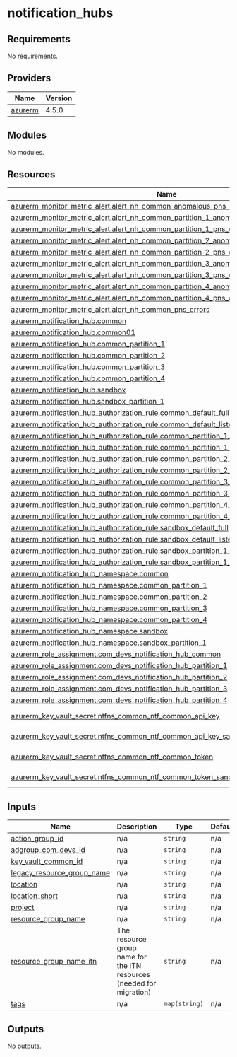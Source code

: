 # notification_hubs

<!-- BEGIN_TF_DOCS -->
## Requirements

No requirements.

## Providers

| Name | Version |
|------|---------|
| <a name="provider_azurerm"></a> [azurerm](#provider\_azurerm) | 4.5.0 |

## Modules

No modules.

## Resources

| Name | Type |
|------|------|
| [azurerm_monitor_metric_alert.alert_nh_common_anomalous_pns_success_volume](https://registry.terraform.io/providers/hashicorp/azurerm/latest/docs/resources/monitor_metric_alert) | resource |
| [azurerm_monitor_metric_alert.alert_nh_common_partition_1_anomalous_pns_success_volume](https://registry.terraform.io/providers/hashicorp/azurerm/latest/docs/resources/monitor_metric_alert) | resource |
| [azurerm_monitor_metric_alert.alert_nh_common_partition_1_pns_errors](https://registry.terraform.io/providers/hashicorp/azurerm/latest/docs/resources/monitor_metric_alert) | resource |
| [azurerm_monitor_metric_alert.alert_nh_common_partition_2_anomalous_pns_success_volume](https://registry.terraform.io/providers/hashicorp/azurerm/latest/docs/resources/monitor_metric_alert) | resource |
| [azurerm_monitor_metric_alert.alert_nh_common_partition_2_pns_errors](https://registry.terraform.io/providers/hashicorp/azurerm/latest/docs/resources/monitor_metric_alert) | resource |
| [azurerm_monitor_metric_alert.alert_nh_common_partition_3_anomalous_pns_success_volume](https://registry.terraform.io/providers/hashicorp/azurerm/latest/docs/resources/monitor_metric_alert) | resource |
| [azurerm_monitor_metric_alert.alert_nh_common_partition_3_pns_errors](https://registry.terraform.io/providers/hashicorp/azurerm/latest/docs/resources/monitor_metric_alert) | resource |
| [azurerm_monitor_metric_alert.alert_nh_common_partition_4_anomalous_pns_success_volume](https://registry.terraform.io/providers/hashicorp/azurerm/latest/docs/resources/monitor_metric_alert) | resource |
| [azurerm_monitor_metric_alert.alert_nh_common_partition_4_pns_errors](https://registry.terraform.io/providers/hashicorp/azurerm/latest/docs/resources/monitor_metric_alert) | resource |
| [azurerm_monitor_metric_alert.alert_nh_common_pns_errors](https://registry.terraform.io/providers/hashicorp/azurerm/latest/docs/resources/monitor_metric_alert) | resource |
| [azurerm_notification_hub.common](https://registry.terraform.io/providers/hashicorp/azurerm/latest/docs/resources/notification_hub) | resource |
| [azurerm_notification_hub.common01](https://registry.terraform.io/providers/hashicorp/azurerm/latest/docs/resources/notification_hub) | resource |
| [azurerm_notification_hub.common_partition_1](https://registry.terraform.io/providers/hashicorp/azurerm/latest/docs/resources/notification_hub) | resource |
| [azurerm_notification_hub.common_partition_2](https://registry.terraform.io/providers/hashicorp/azurerm/latest/docs/resources/notification_hub) | resource |
| [azurerm_notification_hub.common_partition_3](https://registry.terraform.io/providers/hashicorp/azurerm/latest/docs/resources/notification_hub) | resource |
| [azurerm_notification_hub.common_partition_4](https://registry.terraform.io/providers/hashicorp/azurerm/latest/docs/resources/notification_hub) | resource |
| [azurerm_notification_hub.sandbox](https://registry.terraform.io/providers/hashicorp/azurerm/latest/docs/resources/notification_hub) | resource |
| [azurerm_notification_hub.sandbox_partition_1](https://registry.terraform.io/providers/hashicorp/azurerm/latest/docs/resources/notification_hub) | resource |
| [azurerm_notification_hub_authorization_rule.common_default_full](https://registry.terraform.io/providers/hashicorp/azurerm/latest/docs/resources/notification_hub_authorization_rule) | resource |
| [azurerm_notification_hub_authorization_rule.common_default_listen](https://registry.terraform.io/providers/hashicorp/azurerm/latest/docs/resources/notification_hub_authorization_rule) | resource |
| [azurerm_notification_hub_authorization_rule.common_partition_1_default_full](https://registry.terraform.io/providers/hashicorp/azurerm/latest/docs/resources/notification_hub_authorization_rule) | resource |
| [azurerm_notification_hub_authorization_rule.common_partition_1_default_listen](https://registry.terraform.io/providers/hashicorp/azurerm/latest/docs/resources/notification_hub_authorization_rule) | resource |
| [azurerm_notification_hub_authorization_rule.common_partition_2_default_full](https://registry.terraform.io/providers/hashicorp/azurerm/latest/docs/resources/notification_hub_authorization_rule) | resource |
| [azurerm_notification_hub_authorization_rule.common_partition_2_default_listen](https://registry.terraform.io/providers/hashicorp/azurerm/latest/docs/resources/notification_hub_authorization_rule) | resource |
| [azurerm_notification_hub_authorization_rule.common_partition_3_default_full](https://registry.terraform.io/providers/hashicorp/azurerm/latest/docs/resources/notification_hub_authorization_rule) | resource |
| [azurerm_notification_hub_authorization_rule.common_partition_3_default_listen](https://registry.terraform.io/providers/hashicorp/azurerm/latest/docs/resources/notification_hub_authorization_rule) | resource |
| [azurerm_notification_hub_authorization_rule.common_partition_4_default_full](https://registry.terraform.io/providers/hashicorp/azurerm/latest/docs/resources/notification_hub_authorization_rule) | resource |
| [azurerm_notification_hub_authorization_rule.common_partition_4_default_listen](https://registry.terraform.io/providers/hashicorp/azurerm/latest/docs/resources/notification_hub_authorization_rule) | resource |
| [azurerm_notification_hub_authorization_rule.sandbox_default_full](https://registry.terraform.io/providers/hashicorp/azurerm/latest/docs/resources/notification_hub_authorization_rule) | resource |
| [azurerm_notification_hub_authorization_rule.sandbox_default_listen](https://registry.terraform.io/providers/hashicorp/azurerm/latest/docs/resources/notification_hub_authorization_rule) | resource |
| [azurerm_notification_hub_authorization_rule.sandbox_partition_1_default_full](https://registry.terraform.io/providers/hashicorp/azurerm/latest/docs/resources/notification_hub_authorization_rule) | resource |
| [azurerm_notification_hub_authorization_rule.sandbox_partition_1_default_listen](https://registry.terraform.io/providers/hashicorp/azurerm/latest/docs/resources/notification_hub_authorization_rule) | resource |
| [azurerm_notification_hub_namespace.common](https://registry.terraform.io/providers/hashicorp/azurerm/latest/docs/resources/notification_hub_namespace) | resource |
| [azurerm_notification_hub_namespace.common_partition_1](https://registry.terraform.io/providers/hashicorp/azurerm/latest/docs/resources/notification_hub_namespace) | resource |
| [azurerm_notification_hub_namespace.common_partition_2](https://registry.terraform.io/providers/hashicorp/azurerm/latest/docs/resources/notification_hub_namespace) | resource |
| [azurerm_notification_hub_namespace.common_partition_3](https://registry.terraform.io/providers/hashicorp/azurerm/latest/docs/resources/notification_hub_namespace) | resource |
| [azurerm_notification_hub_namespace.common_partition_4](https://registry.terraform.io/providers/hashicorp/azurerm/latest/docs/resources/notification_hub_namespace) | resource |
| [azurerm_notification_hub_namespace.sandbox](https://registry.terraform.io/providers/hashicorp/azurerm/latest/docs/resources/notification_hub_namespace) | resource |
| [azurerm_notification_hub_namespace.sandbox_partition_1](https://registry.terraform.io/providers/hashicorp/azurerm/latest/docs/resources/notification_hub_namespace) | resource |
| [azurerm_role_assignment.com_devs_notification_hub_common](https://registry.terraform.io/providers/hashicorp/azurerm/latest/docs/resources/role_assignment) | resource |
| [azurerm_role_assignment.com_devs_notification_hub_partition_1](https://registry.terraform.io/providers/hashicorp/azurerm/latest/docs/resources/role_assignment) | resource |
| [azurerm_role_assignment.com_devs_notification_hub_partition_2](https://registry.terraform.io/providers/hashicorp/azurerm/latest/docs/resources/role_assignment) | resource |
| [azurerm_role_assignment.com_devs_notification_hub_partition_3](https://registry.terraform.io/providers/hashicorp/azurerm/latest/docs/resources/role_assignment) | resource |
| [azurerm_role_assignment.com_devs_notification_hub_partition_4](https://registry.terraform.io/providers/hashicorp/azurerm/latest/docs/resources/role_assignment) | resource |
| [azurerm_key_vault_secret.ntfns_common_ntf_common_api_key](https://registry.terraform.io/providers/hashicorp/azurerm/latest/docs/data-sources/key_vault_secret) | data source |
| [azurerm_key_vault_secret.ntfns_common_ntf_common_api_key_sandbox](https://registry.terraform.io/providers/hashicorp/azurerm/latest/docs/data-sources/key_vault_secret) | data source |
| [azurerm_key_vault_secret.ntfns_common_ntf_common_token](https://registry.terraform.io/providers/hashicorp/azurerm/latest/docs/data-sources/key_vault_secret) | data source |
| [azurerm_key_vault_secret.ntfns_common_ntf_common_token_sandbox](https://registry.terraform.io/providers/hashicorp/azurerm/latest/docs/data-sources/key_vault_secret) | data source |

## Inputs

| Name | Description | Type | Default | Required |
|------|-------------|------|---------|:--------:|
| <a name="input_action_group_id"></a> [action\_group\_id](#input\_action\_group\_id) | n/a | `string` | n/a | yes |
| <a name="input_adgroup_com_devs_id"></a> [adgroup\_com\_devs\_id](#input\_adgroup\_com\_devs\_id) | n/a | `string` | n/a | yes |
| <a name="input_key_vault_common_id"></a> [key\_vault\_common\_id](#input\_key\_vault\_common\_id) | n/a | `string` | n/a | yes |
| <a name="input_legacy_resource_group_name"></a> [legacy\_resource\_group\_name](#input\_legacy\_resource\_group\_name) | n/a | `string` | n/a | yes |
| <a name="input_location"></a> [location](#input\_location) | n/a | `string` | n/a | yes |
| <a name="input_location_short"></a> [location\_short](#input\_location\_short) | n/a | `string` | n/a | yes |
| <a name="input_project"></a> [project](#input\_project) | n/a | `string` | n/a | yes |
| <a name="input_resource_group_name"></a> [resource\_group\_name](#input\_resource\_group\_name) | n/a | `string` | n/a | yes |
| <a name="input_resource_group_name_itn"></a> [resource\_group\_name\_itn](#input\_resource\_group\_name\_itn) | The resource group name for the ITN resources (needed for migration) | `string` | n/a | yes |
| <a name="input_tags"></a> [tags](#input\_tags) | n/a | `map(string)` | n/a | yes |

## Outputs

No outputs.
<!-- END_TF_DOCS -->
